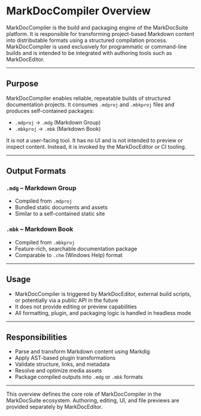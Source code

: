 # MarkDocCompiler Overview

MarkDocCompiler is the build and packaging engine of the MarkDocSuite platform. It is responsible for transforming project-based Markdown content into distributable formats using a structured compilation process. MarkDocCompiler is used exclusively for programmatic or command-line builds and is intended to be integrated with authoring tools such as MarkDocEditor.

---

## Purpose

MarkDocCompiler enables reliable, repeatable builds of structured documentation projects. It consumes `.mdproj` and `.mbkproj` files and produces self-contained packages:

* `.mdproj` → `.mdg` (Markdown Group)
* `.mbkproj` → `.mbk` (Markdown Book)

It is not a user-facing tool. It has no UI and is not intended to preview or inspect content. Instead, it is invoked by the MarkDocEditor or CI tooling.

---

## Output Formats

### `.mdg` – Markdown Group

* Compiled from `.mdproj`
* Bundled static documents and assets
* Similar to a self-contained static site

### `.mbk` – Markdown Book

* Compiled from `.mbkproj`
* Feature-rich, searchable documentation package
* Comparable to `.chm` (Windows Help) format

---

## Usage

* MarkDocCompiler is triggered by MarkDocEditor, external build scripts, or potentially via a public API in the future
* It does not provide editing or preview capabilities
* All formatting, plugin, and packaging logic is handled in headless mode

---

## Responsibilities

* Parse and transform Markdown content using Markdig
* Apply AST-based plugin transformations
* Validate structure, links, and metadata
* Resolve and optimize media assets
* Package compiled outputs into `.mdg` or `.mbk` formats

---

This overview defines the core role of MarkDocCompiler in the MarkDocSuite ecosystem. Authoring, editing, UI, and file previews are provided separately by MarkDocEditor.
